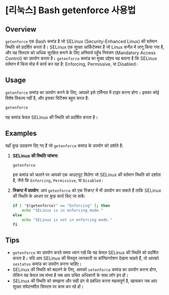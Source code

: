 # [리눅스] Bash getenforce 사용법

## Overview
`getenforce` एक Bash कमांड है जो SELinux (Security-Enhanced Linux) की वर्तमान स्थिति को प्रदर्शित करता है। SELinux एक सुरक्षा आर्किटेक्चर है जो Linux कर्नेल में लागू किया गया है, और यह सिस्टम को अधिक सुरक्षित बनाने के लिए अनिवार्य पहुँच नियंत्रण (Mandatory Access Control) का उपयोग करता है। `getenforce` कमांड का मुख्य उद्देश्य यह बताना है कि SELinux वर्तमान में किस मोड में कार्य कर रहा है: Enforcing, Permissive, या Disabled।

## Usage
`getenforce` कमांड का उपयोग करने के लिए, आपको इसे टर्मिनल में टाइप करना होगा। इसका कोई विशेष विकल्प नहीं है, और इसका सिंटैक्स बहुत सरल है:

```bash
getenforce
```

यह कमांड केवल SELinux की स्थिति को प्रदर्शित करता है।

## Examples
यहाँ कुछ उदाहरण दिए गए हैं जो `getenforce` कमांड के उपयोग को दर्शाते हैं:

1. **SELinux की स्थिति जांचना**:
   ```bash
   getenforce
   ```
   इस कमांड को चलाने पर आपको एक आउटपुट मिलेगा जो SELinux की वर्तमान स्थिति को दर्शाता है, जैसे कि `Enforcing`, `Permissive`, या `Disabled`।

2. **स्क्रिप्ट में उपयोग**:
   आप `getenforce` को एक स्क्रिप्ट में भी उपयोग कर सकते हैं ताकि SELinux की स्थिति के आधार पर कुछ कार्य किए जा सकें:
   ```bash
   if [ "$(getenforce)" == "Enforcing" ]; then
       echo "SELinux is in enforcing mode."
   else
       echo "SELinux is not in enforcing mode."
   fi
   ```

## Tips
- `getenforce` का उपयोग करते समय ध्यान रखें कि यह केवल SELinux की स्थिति को प्रदर्शित करता है। यदि आप SELinux की विस्तृत जानकारी या कॉन्फ़िगरेशन देखना चाहते हैं, तो आपको `sestatus` कमांड का उपयोग करना चाहिए।
- SELinux की स्थिति को बदलने के लिए, आपको `setenforce` कमांड का उपयोग करना होगा, लेकिन यह केवल तब संभव है जब आप उचित अधिकारों के साथ लॉग इन हों।
- SELinux की स्थिति को समझना और सही ढंग से प्रबंधित करना महत्वपूर्ण है, खासकर जब आप सुरक्षा संवेदनशील सिस्टम पर काम कर रहे हों।